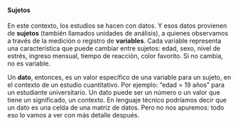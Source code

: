 #### Sujetos

En este contexto, los estudios se hacen con datos. Y esos datos provienen de **sujetos** (también llamados unidades de análisis), a quienes observamos a través de la medición o registro de **variables**. Cada variable representa una característica que puede cambiar entre sujetos: edad, sexo, nivel de estrés, ingreso mensual, tiempo de reacción, color favorito. Si no cambia, no es variable.

Un **dato**, entonces, es un valor específico de una variable para un sujeto, en el contexto de un estudio cuantitativo. Por ejemplo: “edad = 19 años” para un estudiante universitario. Un dato puede ser un número o un valor que tiene un significado, un contexto. En lenguaje técnico podríamos decir que un dato es una celda de una matriz de datos. Pero no nos apuremos: todo eso lo vamos a ver con más detalle después.

